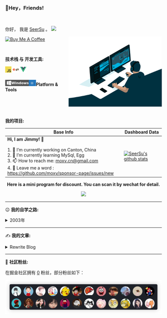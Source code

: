### 👋Hey，Friends!
<br />

你好， 我是 [SeerSu](https://seersu.me) 。
![](https://cdn.jsdelivr.net/gh/moxv/moxv@main/assets/github-contribution-grid-snake.svg)
<p align="center">
<img align="right" alt="GIF" src="https://github.com/likaia/likaia/blob/main/code.gif" width="300" height="40%" />
</p>

<p dir="auto"><a href="https://buymeacoffee.com/seersu" rel="nofollow"><img src="https://camo.githubusercontent.com/45ce6667a35b63fd6a1ba6978d030a7f52ff5b1b262c5c8aa3ece29afc469ac8/68747470733a2f2f63646e2e6275796d6561636f666665652e636f6d2f627574746f6e732f76322f64656661756c742d7265642e706e67" alt="Buy Me A Coffee" width="100" data-canonical-src="https://cdn.buymeacoffee.com/buttons/v2/default-red.png" style="max-width: 40%;"></a></p>

<p dir="auto"><a href="https://twitter.com/Su_Seer" rel="nofollow"><img src="https://camo.githubusercontent.com/d7e35abb4ad4c53cd34e731a214e8439fae705e554915519bab3e3a53f01ffa7/68747470733a2f2f696d672e736869656c64732e696f2f62616467652f2d547769747465722d3144413146323f7374796c653d666c61742d737175617265266c6f676f3d74776974746572266c6f676f436f6c6f723d7768697465" alt="" data-canonical-src="https://img.shields.io/badge/-Twitter-1DA1F2?style=flat-square&amp;logo=twitter&amp;logoColor=white" style="max-width: 100%;"></a>
<a href="https://weibo.com/" rel="nofollow"><img src="https://camo.githubusercontent.com/462599ec10c1b8bb5bbe9fcd744f86d37ced1d202c7fa68362d39d99de3f554d/68747470733a2f2f696d672e736869656c64732e696f2f62616467652f576569626f2d4536313632443f7374796c653d666c61742d737175617265266c6f676f3d73696e612d776569626f266c6f676f436f6c6f723d7768697465" alt="" data-canonical-src="https://img.shields.io/badge/Weibo-E6162D?style=flat-square&amp;logo=sina-weibo&amp;logoColor=white" style="max-width: 100%;"></a>
<a href="https://seersu.me" rel="nofollow"><img src="https://camo.githubusercontent.com/f77b08eb57081d237b71ae147e9c862d005f747e351bd4d149f30ee9558aab02/68747470733a2f2f696d672e736869656c64732e696f2f62616467652f2d426c6f672d3231373539423f7374796c653d666c61742d737175617265266c6f676f3d776f72647072657373266c6f676f436f6c6f723d7768697465" alt="" data-canonical-src="https://img.shields.io/badge/-Blog-21759B?style=flat-square&amp;logo=wordpress&amp;logoColor=white" style="max-width: 100%;"></a>
<a href="mailto:moxv.cn@gmail.com"><img src="https://camo.githubusercontent.com/1735ce1309acbfff1aec2abbc988e331d3accb31abc7387d71a86b00a4c78515/68747470733a2f2f696d672e736869656c64732e696f2f62616467652f2d456d61696c2d4431343833363f7374796c653d666c61742d737175617265266c6f676f3d676d61696c266c6f676f436f6c6f723d7768697465" alt="" data-canonical-src="https://img.shields.io/badge/-Email-D14836?style=flat-square&amp;logo=gmail&amp;logoColor=white" style="max-width: 100%;"></a>
<a href="http://wpa.qq.com/msgrd?v=3&amp;uin=3482245521&amp;site=qq&amp;menu=yes" rel="nofollow"><img src="https://camo.githubusercontent.com/8323d9767bfb002aa52afa1206e89b609a642d5c9151567062abbb9a3559f944/68747470733a2f2f696d672e736869656c64732e696f2f62616467652f51512d6661616630383f7374796c653d666c61742d737175617265266c6f676f3d74656e63656e742d7171266c6f676f436f6c6f723d303030303030" alt="" data-canonical-src="https://img.shields.io/badge/QQ-faaf08?style=flat-square&amp;logo=tencent-qq&amp;logoColor=000000" style="max-width: 100%;"></a>
<a target="_blank" rel="noopener noreferrer nofollow" href="https://camo.githubusercontent.com/956cc5c81cb7c838e4894592825a895335713138f20738875b2f5e903c897fef/68747470733a2f2f696d672e736869656c64732e696f2f62616467652f6c6f7665736e61642d3037433136303f7374796c653d666c61742d737175617265266c6f676f3d776563686174266c6f676f436f6c6f723d7768697465"><img src="https://camo.githubusercontent.com/956cc5c81cb7c838e4894592825a895335713138f20738875b2f5e903c897fef/68747470733a2f2f696d672e736869656c64732e696f2f62616467652f6c6f7665736e61642d3037433136303f7374796c653d666c61742d737175617265266c6f676f3d776563686174266c6f676f436f6c6f723d7768697465" alt="" data-canonical-src="https://img.shields.io/badge/lovesnad-07C160?style=flat-square&amp;logo=wechat&amp;logoColor=white" style="max-width: 100%;"></a></p>

**技术栈 与 开发工具:**

<code><img height="20" src="https://raw.githubusercontent.com/github/explore/80688e429a7d4ef2fca1e82350fe8e3517d3494d/topics/javascript/javascript.png"></code>
<code><img height="20" src="https://raw.githubusercontent.com/github/explore/80688e429a7d4ef2fca1e82350fe8e3517d3494d/topics/git/git.png"></code>
<code><img height="20" src="https://raw.githubusercontent.com/github/explore/80688e429a7d4ef2fca1e82350fe8e3517d3494d/topics/vue/vue.png"></code>

<h4 dir="auto"><a id="user-content-platform--tools" class="anchor" aria-hidden="true" href="#platform--tools"><svg width="99" height="20" xmlns="http://www.w3.org/2000/svg" xmlns:xlink="http://www.w3.org/1999/xlink"><title>Windows: 10</title><g><title>background</title><rect fill="none" id="canvas_background" height="402" width="582" y="-1" x="-1"/></g><g><title>Layer 1</title><g id="svg_1"><rect id="svg_2" fill="#555" height="20" width="76"/><rect id="svg_3" fill="#2376bc" height="20" width="23" x="76"/></g><g id="svg_4" font-size="110" font-family="Verdana,Geneva,DejaVu Sans,sans-serif" text-anchor="middle" fill="#fff"><image id="svg_5" xlink:href="data:image/svg+xml;base64,PHN2ZyBmaWxsPSIjZmZmZmZmIiByb2xlPSJpbWciIHZpZXdCb3g9IjAgMCAyNCAyNCIgeG1sbnM9Imh0dHA6Ly93d3cudzMub3JnLzIwMDAvc3ZnIj48dGl0bGU+V2luZG93czwvdGl0bGU+PHBhdGggZD0iTTAgMy40NDlMOS43NSAyLjF2OS40NTFIMG0xMC45NDktOS42MDJMMjQgMHYxMS40SDEwLjk0OU0wIDEyLjZoOS43NXY5LjQ1MUwwIDIwLjY5OU0xMC45NDkgMTIuNkgyNFYyNGwtMTIuOS0xLjgwMSIvPjwvc3ZnPg==" height="14" width="14" y="3" x="5"/><text id="svg_6" fill="#fff" transform="translate(0.285713255405426,0) scale(0.10000000149011612) " y="140" x="475">Windows</text><text stroke="#000" transform="matrix(0.08900780703099492,0,0,0.08900780703099492,77.79409936366345,4.45746206766427) " xml:space="preserve" text-anchor="start" font-family="null" font-size="null" id="svg_8" y="107.110903" x="42.549842" stroke-width="null" fill="#fff">11</text></g></g></svg></a>Platform &amp; Tools</h4>
<p dir="auto"><a href="https://www.microsoft.com/windows/get-windows-11" rel="nofollow"><img src="https://camo.githubusercontent.com/8c288e1bf2b8f4fdc5fb2b569194a691d63f4a98d415ed69033b59aaf717e297/68747470733a2f2f696d672e736869656c64732e696f2f62616467652f57696e646f77732d31302d3233373662633f7374796c653d666c61742d737175617265266c6f676f3d77696e646f7773266c6f676f436f6c6f723d666666666666" alt="" data-canonical-src="https://img.shields.io/badge/Windows-11-2376bc?style=flat-square&amp;logo=windows&amp;logoColor=ffffff" style="max-width: 100%;"></a>
<a href="https://code.visualstudio.com/" rel="nofollow"><img src="https://camo.githubusercontent.com/d623482fe6cfe492a222eca75b2c67259eedb786deba845deae9d02ee1bc8668/68747470733a2f2f696d672e736869656c64732e696f2f62616467652f4944452d56697375616c25323053747564696f253230436f64652d626c75653f7374796c653d666c61742d737175617265266c6f676f3d76697375616c2d73747564696f2d636f6465266c6f676f436f6c6f723d666666666666" alt="" data-canonical-src="https://img.shields.io/badge/IDE-Visual%20Studio%20Code-blue?style=flat-square&amp;logo=visual-studio-code&amp;logoColor=ffffff" style="max-width: 100%;"></a></p>
<p dir="auto"><a href="https://sass-lang.com/" rel="nofollow"><img src="https://camo.githubusercontent.com/167aa713256bab6d09d6e19f4b919a50a357dc7c65371166dee025aa8e8e8d2e/68747470733a2f2f696d672e736869656c64732e696f2f62616467652f2d536173732d6363363639393f7374796c653d666c61742d737175617265266c6f676f3d73617373266c6f676f436f6c6f723d7768697465" alt="" data-canonical-src="https://img.shields.io/badge/-Sass-cc6699?style=flat-square&amp;logo=sass&amp;logoColor=white" style="max-width: 100%;"></a>
<a href="https://html.spec.whatwg.org/" rel="nofollow"><img src="https://camo.githubusercontent.com/0c3a16a22ae058cfe38a06dc9ea16404cf006409262f547c9ccfa3ec8b30f71e/68747470733a2f2f696d672e736869656c64732e696f2f62616467652f2d48544d4c352d4533344632363f7374796c653d666c61742d737175617265266c6f676f3d68746d6c35266c6f676f436f6c6f723d7768697465" alt="" data-canonical-src="https://img.shields.io/badge/-HTML5-E34F26?style=flat-square&amp;logo=html5&amp;logoColor=white" style="max-width: 100%;"></a>
<a href="https://www.ecma-international.org/" rel="nofollow"><img src="https://camo.githubusercontent.com/e7b0c08c3a3c1d4f3d77996b4b40dd79baa1fae68e7e0196540662a135d81b51/68747470733a2f2f696d672e736869656c64732e696f2f62616467652f2d4a6176615363726970742d6637653031383f7374796c653d666c61742d737175617265266c6f676f3d6a617661736372697074266c6f676f436f6c6f723d7768697465" alt="" data-canonical-src="https://img.shields.io/badge/-JavaScript-f7e018?style=flat-square&amp;logo=javascript&amp;logoColor=white" style="max-width: 100%;"></a>
<a href="https://www.typescriptlang.org/" rel="nofollow"><img src="https://camo.githubusercontent.com/3f56c763c3c8b55d898d8b6f383820e092d6bd378360cdb2a1c6196217b4fe89/68747470733a2f2f696d672e736869656c64732e696f2f62616467652f2d547970655363726970742d3331373863363f7374796c653d666c61742d737175617265266c6f676f3d74797065736372697074266c6f676f436f6c6f723d7768697465" alt="" data-canonical-src="https://img.shields.io/badge/-TypeScript-3178c6?style=flat-square&amp;logo=typescript&amp;logoColor=white" style="max-width: 100%;"></a>
<a href="https://git-scm.com/" rel="nofollow"><img src="https://camo.githubusercontent.com/9dd3d5f0c8922f44854ccb8b2418bfc80c077e466612df54393debb3ede50845/68747470733a2f2f696d672e736869656c64732e696f2f62616467652f2d4769742d6630353033323f7374796c653d666c61742d737175617265266c6f676f3d676974266c6f676f436f6c6f723d7768697465" alt="" data-canonical-src="https://img.shields.io/badge/-Git-f05032?style=flat-square&amp;logo=git&amp;logoColor=white" style="max-width: 100%;"></a>
<a href="https://vuejs.org/" rel="nofollow"><img src="https://camo.githubusercontent.com/21aea0b2677109e53d6da522756ce70c91feeed8da4150a15d9412a80128e11d/68747470733a2f2f696d672e736869656c64732e696f2f62616467652f2d5675652e6a732d3466633038643f7374796c653d666c61742d737175617265266c6f676f3d7675652e6a73266c6f676f436f6c6f723d666666666666" alt="" data-canonical-src="https://img.shields.io/badge/-Vue.js-4fc08d?style=flat-square&amp;logo=vue.js&amp;logoColor=ffffff" style="max-width: 100%;"></a>
<a href="https://nodejs.org/" rel="nofollow"><img src="https://camo.githubusercontent.com/7145f7ca7e408f6ec69b4056372fc15d46e4bec42f11ba3424722ce2f509c991/68747470733a2f2f696d672e736869656c64732e696f2f62616467652f2d4e6f64652e6a732d3433383533643f7374796c653d666c61742d737175617265266c6f676f3d6e6f64652e6a73266c6f676f436f6c6f723d666666666666" alt="" data-canonical-src="https://img.shields.io/badge/-Node.js-43853d?style=flat-square&amp;logo=node.js&amp;logoColor=ffffff" style="max-width: 100%;"></a>
<a href="https://nuxtjs.org/" rel="nofollow"><img src="https://camo.githubusercontent.com/e0b55c09f74f7d172bc572db2be3ac9b1c95e886a7eacb54aa546fae1186f4e6/68747470733a2f2f696d672e736869656c64732e696f2f62616467652f2d4e7578742e6a732d3030433538453f7374796c653d666c61742d737175617265266c6f676f3d6e7578742e6a73266c6f676f436f6c6f723d7768697465" alt="" data-canonical-src="https://img.shields.io/badge/-Nuxt.js-00C58E?style=flat-square&amp;logo=nuxt.js&amp;logoColor=white" style="max-width: 100%;"></a>
<a href="https://www.mongodb.com/" rel="nofollow"><img src="https://camo.githubusercontent.com/7d1185f225f6a50bec4b592550f74887647c5acf33d02324b51294e0674487ce/68747470733a2f2f696d672e736869656c64732e696f2f62616467652f2d4d6f6e676f44422d3437413234383f7374796c653d666c61742d737175617265266c6f676f3d6d6f6e676f6462266c6f676f436f6c6f723d7768697465" alt="" data-canonical-src="https://img.shields.io/badge/-MongoDB-47A248?style=flat-square&amp;logo=mongodb&amp;logoColor=white" style="max-width: 100%;"></a>
<a href="https://expressjs.com/" rel="nofollow"><img src="https://camo.githubusercontent.com/7b7b0219851174154a0de008820888a4cbc7fd2da536af272c3fbf4831c7a601/68747470733a2f2f696d672e736869656c64732e696f2f62616467652f2d457870726573732e6a732d6637663766373f7374796c653d666c61742d737175617265" alt="" data-canonical-src="https://img.shields.io/badge/-Express.js-f7f7f7?style=flat-square" style="max-width: 100%;"></a></p>




**我的项目:**

|Base Info|Dashboard Data|
|----------------------------------------------------------------------|----------------------------------------------------------------------|
| __Hi, I am Jimmy! 👋__<br/><br/>1. 🔭 I’m currently working on Canton, China<br/>2. 🌱 I’m currently learning MySql, Egg<br/>3. 📫 How to reach me: moxv.cn@gmail.com<br/>4. 💬 Leave me a word : https://github.com/moxv/sponsor-page/issues/new | [![SeerSu's github stats](https://github-readme-stats.vercel.app/api?username=moxv&show_icons=true&theme=dracula)](https://github.com/moxv) |


<div align=center><b>Here is a mini program for discount. You can scan it by wechat for detail.</b></div>

<p align="center">
  <img src="https://images.unsplash.com/photo-1519389950473-47ba0277781c?ixlib=rb-4.0.3&ixid=MnwxMjA3fDB8MHxwaG90by1wYWdlfHx8fGVufDB8fHx8&auto=format&fit=crop&w=2070&q=80" />
</p>

</p>

----------

😉 **我的自学之路:**
<details style="cursor: pointer;">
  <summary>2003年</summary>
<div style="width: 98%; margin: 0 auto">
<ul>
<li>接触网络</li>
<li>接触网站、BBS</li>
<li>开始自学建站</li>
</ul>
</div>
</details>

----------

✍️ **我的文章:**
<details style="cursor: pointer;">
  <summary>Rewrite Blog</summary>
  <div style="width: 98%; margin: 0 auto">
      <ul>
        <li><a href="https://seersu.me/posts/lifestyle/rewrite-blog/">Rewrite Blog</a></li>
</ul>
  </div>
</details>



----------

🥰 **社区粉丝:**
 
在掘金社区拥有 [0](https://juejin.cn/) 粉丝，部分粉丝如下：

[![](https://github.com/likaia/likaia/blob/main/followers.jpg)](https://juejin.cn/)
